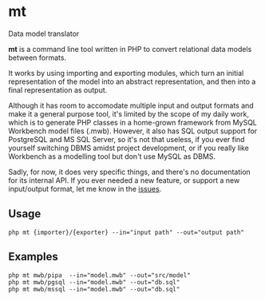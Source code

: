 mt
==

Data model translator

**mt** is a command line tool written in PHP to convert relational data models between formats.

It works by using importing and exporting modules, which turn an initial representation of the model into an abstract representation, and then into a final representation as output.

Although it has room to accomodate multiple input and output formats and make it a general purpose tool, it's limited by the scope of my daily work, which is to generate PHP classes in a home-grown framework from MySQL Workbench model files (.mwb). However, it also has SQL output support for PostgreSQL and MS SQL Server, so it's not that useless, if you ever find yourself switching DBMS amidst project development, or if you really like Workbench as a modelling tool but don't use MySQL as DBMS.

Sadly, for now, it does very specific things, and there's no documentation for its internal API. If you ever needed a new feature, or support a new input/output format, let me know in the [issues](https://github.com/roeltz/mt/issues).

## Usage ##
	php mt {importer}/{exporter} --in="input path" --out="output path"
	
## Examples ##
	php mt mwb/pipa  --in="model.mwb" --out="src/model"
	php mt mwb/pgsql --in="model.mwb" --out="db.sql"
	php mt mwb/mssql --in="model.mwb" --out="db.sql"
